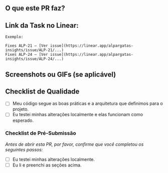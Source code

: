 ## O que este PR faz?

## Link da Task no Linear:

```Text
Exemplo:

Fixes ALP-21 – [Ver issue](https://linear.app/alpargatas-insights/issue/ALP-21/...)
Fixes ALP-24 – [Ver issue](https://linear.app/alpargatas-insights/issue/ALP-24/...)
```

## Screenshots ou GIFs (se aplicável)

## Checklist de Qualidade

- [ ] Meu código segue as boas práticas e a arquitetura que definimos para o projeto.
- [ ] Eu testei minhas alterações localmente e elas funcionam como esperado.

### Checklist de Pré-Submissão

_Antes de abrir esta PR, por favor, confirme que você completou os seguintes passos:_

- [ ] Eu testei minhas alterações localmente.
- [ ] Eu li e preenchi as seções acima.
